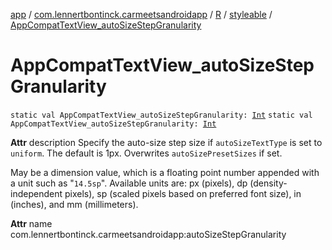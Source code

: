 [app](../../../index.md) / [com.lennertbontinck.carmeetsandroidapp](../../index.md) / [R](../index.md) / [styleable](index.md) / [AppCompatTextView_autoSizeStepGranularity](./-app-compat-text-view_auto-size-step-granularity.md)

# AppCompatTextView_autoSizeStepGranularity

`static val AppCompatTextView_autoSizeStepGranularity: `[`Int`](https://kotlinlang.org/api/latest/jvm/stdlib/kotlin/-int/index.html)
`static val AppCompatTextView_autoSizeStepGranularity: `[`Int`](https://kotlinlang.org/api/latest/jvm/stdlib/kotlin/-int/index.html)

**Attr**
description Specify the auto-size step size if `autoSizeTextType` is set to `uniform`. The default is 1px. Overwrites `autoSizePresetSizes` if set.

May be a dimension value, which is a floating point number appended with a unit such as "`14.5sp`". Available units are: px (pixels), dp (density-independent pixels), sp (scaled pixels based on preferred font size), in (inches), and mm (millimeters).

**Attr**
name com.lennertbontinck.carmeetsandroidapp:autoSizeStepGranularity

